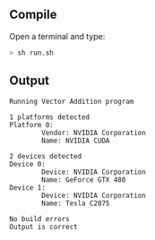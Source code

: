 ##  Compile
Open a terminal and type:
```bash
> sh run.sh 
```

##  Output
```
Running Vector Addition program

1 platforms detected
Platform 0: 
        Vendor: NVIDIA Corporation
        Name: NVIDIA CUDA

2 devices detected
Device 0: 
        Device: NVIDIA Corporation
        Name: GeForce GTX 480
Device 1: 
        Device: NVIDIA Corporation
        Name: Tesla C2075

No build errors
Output is correct

```


